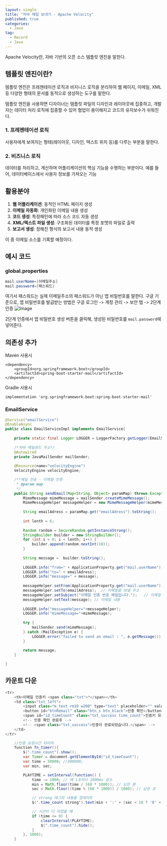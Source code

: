 ```yaml
---
layout: single
title: "자바 메일 보내기 - Apache Velocity"
published: true
categories:
  - Java
tag:
  - Record
  - Java
---
```


Apache Velocity란, 자바 기반의 오픈 소스 템플릿 엔진을 말한다.

## 템플릿 엔진이란?
템플릿 엔진은 프레젠테이션 로직과 비지니스 로직을 분리하여 웹 페이지, 이메일, XML 등 다양한 형태의 문서를 동적으로 생성하는 도구를 말한다.

템플릿 엔진을 사용하면 디자이너는 템플릿 파일의 디자인과 레이아웃에 집중하고, 개발자는 데이터 처리 로직에 집중할 수 있어 협업이 용이해지고 코드의 유지보수가 쉬워진다.

### 1. 프레젠테이션 로직
사용자에게 보여지는 형태(레이아웃, 디자인, 텍스트 위치 등)를 다루는 부분을 말한다.

### 2. 비즈니스 로직
데이터를 처리하고, 계산하며 어플리케이션의 핵심 기능을 수행하는 부분이다.
예를 들어, 데이터베이스에서 사용자 정보를 가져오는 기능

## 활용분야
1. **웹 어플리케이션**: 동적인 HTML 페이지 생성
2. **이메일 자동화**: 개인화된 이메일 내용 생성
3. **코드 생성**: 특정패턴에 따라 소스 코드 자동 생성
4. **XML/텍스트 파일 생성**: 구조화된 데이터를 특정 포맷의 파일로 출력
5. **보고서 생성**: 정해진 형식의 보고서 내용 동적 생성

이 중 이메일 소스를 기록할 예정이다.

## 예시 코드
### global.properties
```java
mail.userName={이메일주소}
mail.password={패스워드}
```
여기서 패스워드는 실제 이메일주소의 패스워드가 아닌 앱 비밀번호를 말한다.
구글 기준으로, 앱 비밀번호를 발급받는 방법은
구글 로그인 -> 계정 관리 -> 보안 탭 -> 2단계 인증
![Image](https://github.com/user-attachments/assets/4cc8994a-f99d-49c2-9d8d-d6713568c9f0)

2단계 인증에서 앱 비밀번호 생성 버튼을 클릭해, 생성된 비밀번호를 `mail.password`에 넣어준다.

## 의존성 추가
Maven 사용시
```
<dependency>
    <groupId>org.springframework.boot</groupId>
    <artifactId>spring-boot-starter-mail</artifactId>
</dependency>
```

Gradle 사용시
```
implementation 'org.springframework.boot:spring-boot-starter-mail'
```

### EmailService
```java
@Service("emailService")
@EnableAsync
public class EmailServiceImpl implements EmailService{
	
	private static final Logger LOGGER = LoggerFactory.getLogger(EmailServiceImpl.class);
	
	/*자바 메일센드 주소*/
	@Autowired
    private JavaMailSender mailSender;
    
    @Resource(name="velocityEngine")
    VelocityEngine velocityEngine;

	/**메일 전송 - 이메일 인증
	 * @param map
	 */
    public String sendEmail(Map<String, Object> paramMap) throws Exception {
        MimeMessage mimeMessage = mailSender.createMimeMessage();
        MimeMessageHelper messageHelper = new MimeMessageHelper(mimeMessage, true, "UTF-8");
        
        String emailAdress = paramMap.get("emailAdress").toString();
        
        int lenth = 6;
 
		Random random = SecureRandom.getInstanceStrong();
		StringBuilder builder = new StringBuilder();
		for (int i = 0; i < lenth; i++) {
			builder.append(random.nextInt(10));
		}
        
		String message =  builder.toString();
        
        LOGGER.info("from=" + ApplicationProperty.get("mail.userName"));
        LOGGER.info("to=" + emailAdress);
        LOGGER.info("message=" + message);
        
        messageHelper.setFrom(ApplicationProperty.get("mail.userName"));
        messageHelper.setTo(emailAdress);  // 이메일을 보낼 주소
        messageHelper.setSubject("이메일 인증 번호 메일입니다.");   // 이메일 제목
        messageHelper.setText(message); // 이메일 내용
        
        LOGGER.info("messageHelper="+messageHelper);
        LOGGER.info("mimeMessage="+mimeMessage);
        
        try {
            mailSender.send(mimeMessage);
        } catch (MailException e) {
            LOGGER.error("failed to send an email : ", e.getMessage());
        }
        
        return message;
    } 

}

```

## 카운트 다운

```java
<tr>
	<th>이메일 인증키 <span class="txt">*</span></th>
	<td class="txt_left">
		<input class="m_text rm10 w200" type="text" placeholder="" value="" >
		<button id="btnRemail" class="btn_s btn_black">인증 확인</button>
		<span id="id_timeCount" class="txt_success time_count">인증키 유효시간 <strong>05:00</strong> 남았습니다.</span>
		<!-- 인증 확인 완료후 -->
		<!-- <span class="txt_success">인증이 완료되었습니다.</span> -->
	</td>
</tr>
```

```java
	//인증 요청시간 타이머
	function fn_timer(){
		$(".time_count").show();
		var Timer = document.getElementById("id_timeCount");
		var time = 50000; //300000;
	    var min, sec;

	    PLAYTIME = setInterval(function() {
	        time -= 1000; // 매 1초마다 1000ms 감소
	        min = Math.floor(time / (60 * 1000)); // 남은 분
	        sec = Math.floor((time % (60 * 1000)) / 1000); // 남은 초

	        // strong 태그의 내용을 업데이트
	        $('.time_count strong').text(min + ':' + (sec < 10 ? '0' + sec : sec));

	        // 시간이 다 되었을 때
	        if (time <= 0) {
	            clearInterval(PLAYTIME);
	            $(".time_count").hide();
	        }
	    }, 1000);
	}
```
